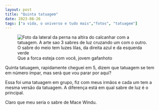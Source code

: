 ```yaml
---
layout: post
title: "Quinta tatuagem"
date: 2023-08-26
tags: ["a vida, o universo e tudo mais","fotos", "tatuagem"]
---
```

<figure class="gallery">
            <img src="{{ site.baseurl }}/assets/fotos/2023/08/20230826_134023.jpg" alt="Foto da lateral da perna na altira do calcanhar com a tatuagem. A arte sao 3 sabres de luz cruzando um com o outro. O sabre do meio tem luzes lilas, da direita azul e da esquerda verde" title="Um por todos e todos por um">
<figcaption>Que a forca esteja com você,  jovem gafanhoto</figcaption>
</figure>
Quinta tatuagem, rapidamente cheguei em 5, dizem que tatuagem se tem em número ímpar, mas será que vou parar por aqui?  

Essa foi uma tatuagem em grupo, fiz com meus irmãos e cada um tem a mesma versão da tatuagem. A diferença está em qual sabre de luz é o principal.  

Claro que meu seria o sabre de Mace Windu.
